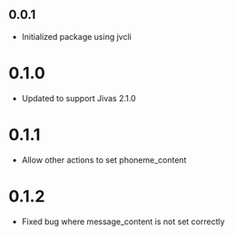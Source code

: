 ## 0.0.1
- Initialized package using jvcli

# 0.1.0
- Updated to support Jivas 2.1.0

# 0.1.1
- Allow other actions to set phoneme_content

# 0.1.2
- Fixed bug where message_content is not set correctly